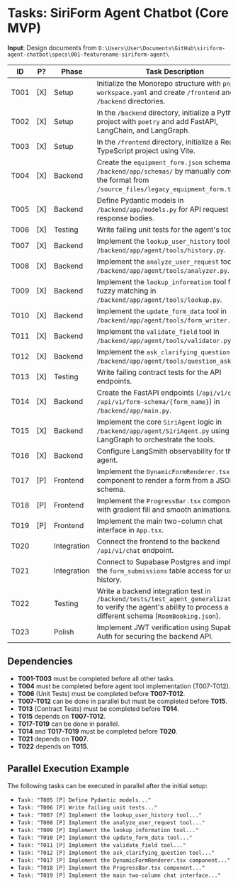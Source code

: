 # Tasks: SiriForm Agent Chatbot (Core MVP)

**Input**: Design documents from `D:\Users\User\Documents\GitHub\siriform-agent-chatbot\specs\001-featurename-siriform-agent\`

| ID   | P? | Phase     | Task Description                                                                                             |
|------|----|-----------|--------------------------------------------------------------------------------------------------------------|
| T001 | [X] | Setup     | Initialize the Monorepo structure with `pnpm-workspace.yaml` and create `/frontend` and `/backend` directories. |
| T002 | [X] | Setup     | In the `/backend` directory, initialize a Python project with `poetry` and add FastAPI, LangChain, and LangGraph. |
| T003 | [X] | Setup     | In the `/frontend` directory, initialize a React + TypeScript project using Vite.                             |
| T004 | [X] | Backend   | Create the `equipment_form.json` schema file in `/backend/app/schemas/` by manually converting the format from `/source_files/legacy_equipment_form.ts`. |
| T005 | [X] | Backend   | Define Pydantic models in `/backend/app/models.py` for API request and response bodies.                      |
| T006 | [X] | Testing   | Write failing unit tests for the agent's tools.                                                              |
| T007 | [X] | Backend   | Implement the `lookup_user_history` tool in `/backend/app/agent/tools/history.py`.                           |
| T008 | [X] | Backend   | Implement the `analyze_user_request` tool in `/backend/app/agent/tools/analyzer.py`.                         |
| T009 | [X] | Backend   | Implement the `lookup_information` tool for fuzzy matching in `/backend/app/agent/tools/lookup.py`.            |
| T010 | [X] | Backend   | Implement the `update_form_data` tool in `/backend/app/agent/tools/form_writer.py`.                          |
| T011 | [X] | Backend   | Implement the `validate_field` tool in `/backend/app/agent/tools/validator.py`.                              |
| T012 | [X] | Backend   | Implement the `ask_clarifying_question` tool in `/backend/app/agent/tools/question_asker.py`.                |
| T013 | [X] | Testing   | Write failing contract tests for the API endpoints.                                                          |
| T014 | [X] | Backend   | Create the FastAPI endpoints (`/api/v1/chat`, `/api/v1/form-schema/{form_name}`) in `/backend/app/main.py`.     |
| T015 | [X] | Backend   | Implement the core `SiriAgent` logic in `/backend/app/agent/SiriAgent.py` using LangGraph to orchestrate the tools. |
| T016 | [X] | Backend   | Configure LangSmith observability for the agent.                                                              |
| T017 | [P] | Frontend  | Implement the `DynamicFormRenderer.tsx` component to render a form from a JSON schema.                        |
| T018 | [P] | Frontend  | Implement the `ProgressBar.tsx` component with gradient fill and smooth animations.                           |
| T019 | [P] | Frontend  | Implement the main two-column chat interface in `App.tsx`.                                                    |
| T020 |    | Integration| Connect the frontend to the backend `/api/v1/chat` endpoint.                                                  |
| T021 |    | Integration| Connect to Supabase Postgres and implement the `form_submissions` table access for user history.              |
| T022 |    | Testing   | Write a backend integration test in `/backend/tests/test_agent_generalization.py` to verify the agent's ability to process a different schema (`RoomBooking.json`). |
| T023 |    | Polish    | Implement JWT verification using Supabase Auth for securing the backend API.                                  |

## Dependencies
- **T001-T003** must be completed before all other tasks.
- **T004** must be completed before agent tool implementation (T007-T012).
- **T006** (Unit Tests) must be completed before **T007-T012**.
- **T007-T012** can be done in parallel but must be completed before **T015**.
- **T013** (Contract Tests) must be completed before **T014**.
- **T015** depends on **T007-T012**.
- **T017-T019** can be done in parallel.
- **T014** and **T017-T019** must be completed before **T020**.
- **T021** depends on **T007**.
- **T022** depends on **T015**.

## Parallel Execution Example
The following tasks can be executed in parallel after the initial setup:
- `Task: "T005 [P] Define Pydantic models..."`
- `Task: "T006 [P] Write failing unit tests..."`
- `Task: "T007 [P] Implement the lookup_user_history tool..."`
- `Task: "T008 [P] Implement the analyze_user_request tool..."`
- `Task: "T009 [P] Implement the lookup_information tool..."`
- `Task: "T010 [P] Implement the update_form_data tool..."`
- `Task: "T011 [P] Implement the validate_field tool..."`
- `Task: "T012 [P] Implement the ask_clarifying_question tool..."`
- `Task: "T017 [P] Implement the DynamicFormRenderer.tsx component..."`
- `Task: "T018 [P] Implement the ProgressBar.tsx component..."`
- `Task: "T019 [P] Implement the main two-column chat interface..."`